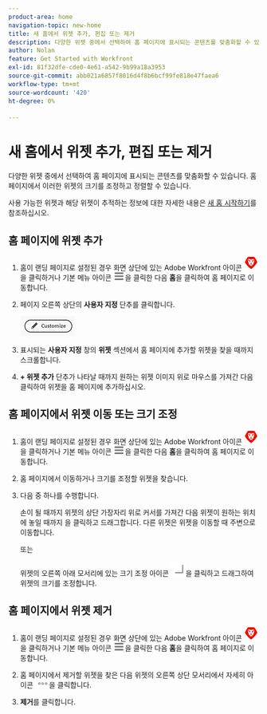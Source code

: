 ```yaml
---
product-area: home
navigation-topic: new-home
title: 새 홈에서 위젯 추가, 편집 또는 제거
description: 다양한 위젯 중에서 선택하여 홈 페이지에 표시되는 콘텐츠를 맞춤화할 수 있습니다. 홈 페이지에서 이러한 위젯의 크기를 조정하고 정렬할 수 있습니다.
author: Nolan
feature: Get Started with Workfront
exl-id: 81f32dfe-cde0-4e61-a542-9b99a18a3953
source-git-commit: abb021a6857f8016d4f8b6bcf99fe818e47faea6
workflow-type: tm+mt
source-wordcount: '420'
ht-degree: 0%

---
```


# 새 홈에서 위젯 추가, 편집 또는 제거

다양한 위젯 중에서 선택하여 홈 페이지에 표시되는 콘텐츠를 맞춤화할 수 있습니다. 홈 페이지에서 이러한 위젯의 크기를 조정하고 정렬할 수 있습니다.

사용 가능한 위젯과 해당 위젯이 추적하는 정보에 대한 자세한 내용은 [새 홈 시작하기](/help/quicksilver/workfront-basics/using-home/new-home/get-started-with-new-home.md)를 참조하십시오.

## 홈 페이지에 위젯 추가

1. 홈이 랜딩 페이지로 설정된 경우 화면 상단에 있는 Adobe Workfront 아이콘 ![Adobe Workfront 아이콘](../new-home/assets/home-icon-30x29.png)을 클릭하거나 기본 메뉴 아이콘 ![기본 메뉴 아이콘](../new-home/assets/main-menu-icon-left-nav.png)을 클릭한 다음 **홈**&#x200B;을 클릭하여 홈 페이지로 이동합니다.

1. 페이지 오른쪽 상단의 **사용자 지정** 단추를 클릭합니다.

   ![사용자 지정 단추](../new-home/assets/customize-button.png)

1. 표시되는 **사용자 지정** 창의 **위젯** 섹션에서 홈 페이지에 추가할 위젯을 찾을 때까지 스크롤합니다.

1. **+ 위젯 추가** 단추가 나타날 때까지 원하는 위젯 이미지 위로 마우스를 가져간 다음 클릭하여 위젯을 홈 페이지에 추가하십시오.

## 홈 페이지에서 위젯 이동 또는 크기 조정

1. 홈이 랜딩 페이지로 설정된 경우 화면 상단에 있는 Adobe Workfront 아이콘 ![Adobe Workfront 아이콘](../new-home/assets/home-icon-30x29.png)을 클릭하거나 기본 메뉴 아이콘 ![기본 메뉴 아이콘](../new-home/assets/main-menu-icon-left-nav.png)을 클릭한 다음 **홈**&#x200B;을 클릭하여 홈 페이지로 이동합니다.

1. 홈 페이지에서 이동하거나 크기를 조정할 위젯을 찾습니다.

1. 다음 중 하나를 수행합니다.

   손이 될 때까지 위젯의 상단 가장자리 위로 커서를 가져간 다음 위젯이 원하는 위치에 놓일 때까지 을 클릭하고 드래그합니다. 다른 위젯은 위젯을 이동할 때 주변으로 이동합니다.

   또는

   위젯의 오른쪽 아래 모서리에 있는 크기 조정 아이콘 ![크기 조정 아이콘](../new-home/assets/resize-icon.png)을 클릭하고 드래그하여 위젯의 크기를 조정합니다.

## 홈 페이지에서 위젯 제거

1. 홈이 랜딩 페이지로 설정된 경우 화면 상단에 있는 Adobe Workfront 아이콘 ![Adobe Workfront 아이콘](../new-home/assets/home-icon-30x29.png)을 클릭하거나 기본 메뉴 아이콘 ![기본 메뉴 아이콘](../new-home/assets/main-menu-icon-left-nav.png)을 클릭한 다음 **홈**&#x200B;을 클릭하여 홈 페이지로 이동합니다.

1. 홈 페이지에서 제거할 위젯을 찾은 다음 위젯의 오른쪽 상단 모서리에서 자세히 아이콘 ![자세히 아이콘](../new-home/assets/more-icon.png)을 클릭합니다.

1. **제거**&#x200B;를 클릭합니다.
